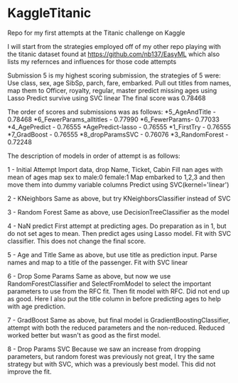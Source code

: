 # KaggleTitanic

Repo for my first attempts at the Titanic challenge on Kaggle

I will start from the strategies employed off of my other repo playing with the titanic dataset found at 
https://github.com/nb137/EasyML
which also lists my refernces and influences for those code attempts

Submission 5 is my highest scoring submission, the strategies of 5 were:
Use class, sex, age SibSp, parch, fare, embarked.
Pull out titles from names, map them to Officer, royalty, regular, master
predict missing ages using Lasso
Predict survive using SVC linear
The final score was 0.78468

The order of scores and submissions was as follows:
*5_AgeAndTitle - 0.78468
*6_FewerParams_alltitles - 0.77990
*6_FewerParams- 0.77033
*4_AgePredict - 0.76555
*AgePredict-lasso - 0.76555
*1_FirstTry - 0.76555
*7_GradBoost - 0.76555
*8_dropParamsSVC - 0.76076
*3_RandomForest - 0.72248


The description of models in order of attempt is as follows:

1 - Initial Attempt
Import data, drop Name, Ticket, Cabin
Fill nan ages with mean of ages
map sex to male:0 female:1
Map embarked to 1,2,3 and then move them into dummy variable columns
Predict using SVC(kernel='linear')

2 - KNeighbors
Same as above, but try KNeighborsClassifier instead of SVC

3 - Random Forest
Same as above, use DecisionTreeClassifier as the model

4 - NaN predict
First attempt at predicting ages. Do preparation as in 1, but do not set ages to mean. Then predict ages using Lasso model.
Fit with SVC classifier. This does not change the final score.

5 - Age and Title
Same as above, but use title as prediction input.
Parse names and map to a title of the passenger.
Fit with SVC linear

6 - Drop Some Params
Same as above, but now we use RandomForestClassifier and SelectFromModel to select the important parameters to use from the RFC fit.
Then fit model with RFC. Did not end up as good.
Here I also put the title column in before predicting ages to help with age prediction.

7 - GradBoost
Same as above, but final model is GradientBoostingClassifier, attempt with both the reduced parameters and the non-reduced. Reduced worked better but wasn't as good as the first model.

8 - Drop Params SVC
Because we saw an increase from dropping parameters, but random forest was previously not great, I try the same strategy but with SVC, which was a previously best model.
This did not improve the fit.
